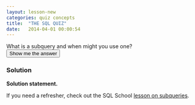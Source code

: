 ```yaml
---
layout: lesson-new
categories: quiz concepts
title:  "THE SQL QUIZ"
date:   2014-04-01 00:00:54
---
```


<div class="quiz-question">
  What is a subquery and when might you use one?
</div>

<div class="quiz-answer-button">
  <button type="button" class="btn btn-default btn-lg">
    Show me the answer
  </button>
</div>

<div class="quiz-answer">
  <h3>Solution</h3>
  <strong>Solution statement.</strong>
  <p>If you need a refresher, check out the SQL School <a href="/advanced/subqueries.html">lesson on subqueries</a>.</p>
</div>
